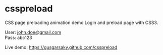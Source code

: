 # csspreload
CSS page preloading animation demo Login and preload page with CSS3. 

User: john.doe@gmail.com <br/>
Pass: abc123

Live demo: https://gusgarsaky.github.com/csspreload
